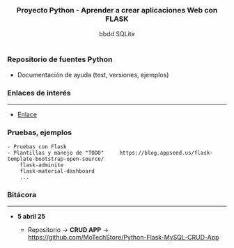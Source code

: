  <br />
<p align="center">
  <h3 align="center">Proyecto Python - Aprender a crear aplicaciones Web con FLASK</h3>

  <p align="center">
    bbdd SQLite
    <br>
    <br />
  </p>
</p>



### Repositorio de fuentes Python

* Documentación de ayuda (test, versiones, ejemplos)



### Enlaces de interés
----------------------------------------------------------------------------------------------

* [Enlace](https://enlace)


### **Pruebas, ejemplos**

    - Pruebas con Flask
    - Plantillas y manejo de "TODO"     https://blog.appseed.us/flask-template-bootstrap-open-source/
        flask-adminite
        flask-material-dashboard
        ...



### Bitácora
----------------------------------------------------------------------------------------------

* **5 abril 25**

  - Repositorio -> **CRUD APP** -> https://github.com/MoTechStore/Python-Flask-MySQL-CRUD-App
  